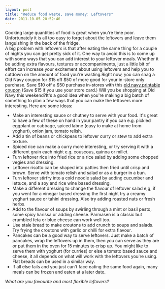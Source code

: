 ```yaml
---
layout: post
title: "Reduce food waste, save money: Leftovers"
date: 2011-10-05 20:52:40
---
```


Cooking large quantities of food is great when you're time poor. Unfortunately it is all too easy to forget about the leftovers and leave them languishing in the back of the fridge.  
A big problem with leftovers is that after eating the same thing for a couple of nights you can get pretty sick of it. One way to avoid this is to come up with some ways that you can add interest to your leftover meals. Whether it be adding extra flavours, textures or accompaniments, just a little bit of effort can increase your excitement about using leftovers and help you to cutdown on the amount of food you're wasting.Right now, you can snag a Old Navy coupon for $15 off $50 of more good for your in-store only purchase. Save $10 off a $50 purchase in-stores with this [old navy printable coupon][1] (Save $15 if you use your store card.) Will you be shopping at Old Navy this weekend?It's a good idea when you're making a big batch of something to plan a few ways that you can make the leftovers more interesting. Here are some ideas:

 [1]: http://www.printablecouponcodes.weebly.com

*   Make an interesting sauce or chutney to serve with your food. It's great to have a few of these on hand in your pantry if you can e.g. pickled eggplant or cabbage, spiced labne (easy to make at home from yoghurt), onion jam, tomato relish. 
*   Add a tin of beans or chickpeas to leftover curry or stew to add extra texture. 
*   Spiced rice can make a curry more interesting, or try serving it with a different grain each night e.g. couscous, quinoa or millet. 
*   Turn leftover rice into fried rice or a rice salad by adding some chopped vegies and dressing. 
*   Leftover risotto can be shaped into patties then fried until crisp and brown. Serve with tomato relish and salad or as a burger in a bun. 
*   Turn leftover stirfry into a cold noodle salad by adding cucumber and lettuce, and a soy and rice wine based dressing. 
*   Make a different dressing to change the flavour of leftover salad e,g, if you went for a vinegar based dressing the first night try a creamy yoghurt sauce or tahini dressing. Also try adding roasted nuts or fresh herbs. 
*   Add to the flavour of soups by swirling through a mint or basil pesto, some spicy harissa or adding cheese. Parmasen is a classic but crumbled feta or blue cheese can work well too. 
*   Use stale bread to make croutons to add crunch to soups and salads. Try frying the croutons with garlic or chilli for extra flavour. 
*   Pancakes can be a good way to serve leftovers. Just make a batch of pancakes, wrap the leftovers up in them, then you can serve as they are or put them in the oven for 15 minutes to crisp up. You might like to serve them with yoghurt (for curries) or else a tomato based sauce and cheese, it all depends on what will work with the leftovers you're using. Flat breads can be used in a similar way. 
*   If all else fails and you just can't face eating the same food again, many meals can be frozen and eaten at a later date. 

*What are you favourite and most flexible leftovers?*
